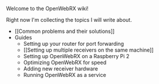 Welcome to the OpenWebRX wiki!

Right now I'm collecting the topics I will write about.

* [[Common problems and their solutions]]
* Guides
  * Setting up your router for port forwarding
  * [[Setting up multiple receivers on the same machine]]
  * Setting up OpenWebRX on a Raspberry Pi 2
  * Optimizing OpenWebRX for speed
  * Adding new receiver hardware
  * Running OpenWebRX as a service